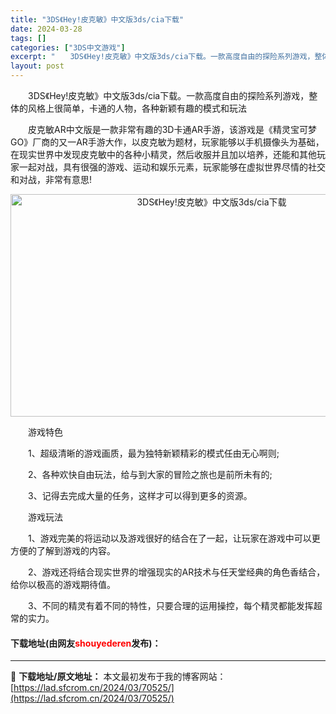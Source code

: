 ```yaml
---
title: "3DS《Hey!皮克敏》中文版3ds/cia下载"
date: 2024-03-28
tags: []
categories: ["3DS中文游戏"]
excerpt: "　　3DS《Hey!皮克敏》中文版3ds/cia下载。一款高度自由的探险系列游戏，整体的风格上很简单，卡通的人物，各种新颖有趣的模式和玩法 　　皮克敏AR中文版是一款非常有趣的3D卡通AR手游，该游戏是《精灵宝可梦GO》厂商的又一AR手游大作，以皮克敏为题材，玩家能够以手机摄像头为基础，在现实世界中&hellip;"
layout: post
---
```


 <p>　　3DS《Hey!皮克敏》中文版3ds/cia下载。一款高度自由的探险系列游戏，整体的风格上很简单，卡通的人物，各种新颖有趣的模式和玩法</p> <p>　　皮克敏AR中文版是一款非常有趣的3D卡通AR手游，该游戏是《精灵宝可梦GO》厂商的又一AR手游大作，以皮克敏为题材，玩家能够以手机摄像头为基础，在现实世界中发现皮克敏中的各种小精灵，然后收服并且加以培养，还能和其他玩家一起对战，具有很强的游戏、运动和娱乐元素，玩家能够在虚拟世界尽情的社交和对战，非常有意思!</p> <p align="center"><img src="https://lad.sfcrom.cn/wp-content/uploads/2024/03/20240328_660547fe7be1b.png" style="width: 628px; height: 356px;" alt="3DS《Hey!皮克敏》中文版3ds/cia下载" /></p> <p>　　游戏特色</p> <p>　　1、超级清晰的游戏画质，最为独特新颖精彩的模式任由无心啊则;</p> <p>　　2、各种欢快自由玩法，给与到大家的冒险之旅也是前所未有的;</p> <p>　　3、记得去完成大量的任务，这样才可以得到更多的资源。</p> <p>　　游戏玩法</p> <p>　　1、游戏完美的将运动以及游戏很好的结合在了一起，让玩家在游戏中可以更方便的了解到游戏的内容。</p> <p>　　2、游戏还将结合现实世界的增强现实的AR技术与任天堂经典的角色香结合，给你以极高的游戏期待值。</p> <p>　　3、不同的精灵有着不同的特性，只要合理的运用操控，每个精灵都能发挥超常的实力。</p> <p><h4>下载地址(由网友<font color="red">shouyederen</font>发布)：</h4></p> 

---
📖 **下载地址/原文地址：** 本文最初发布于我的博客网站：[https://lad.sfcrom.cn/2024/03/70525/](https://lad.sfcrom.cn/2024/03/70525/)

